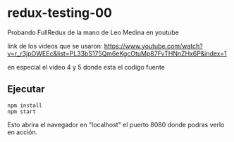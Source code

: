 # redux-testing-00
Probando FullRedux de la mano de Leo Medina en youtube

link de los videos que se usaron: 
https://www.youtube.com/watch?v=r_r3jpOWEEc&list=PL33bS175Qm6eKgcOtuMp87FvTHNnZHx6P&index=1

en especial el video 4 y 5 donde esta el codigo fuente


## Ejecutar 
 
    npm install
    npm start

Esto abrira el navegador en "localhost" el puerto 8080 donde podras verlo en acción.


